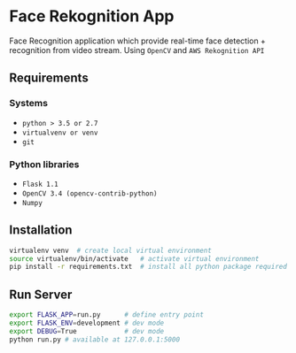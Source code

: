 # Face Rekognition App

Face Recognition application which provide real-time face detection + recognition from video stream.
Using `OpenCV` and `AWS Rekognition API`

## Requirements

### Systems
- `python > 3.5 or 2.7`
- `virtualvenv or venv`
- `git`

### Python libraries
- `Flask 1.1`
- `OpenCV 3.4 (opencv-contrib-python)`
- `Numpy`

## Installation

```bash
virtualenv venv  # create local virtual environment
source virtualenv/bin/activate   # activate virtual environment
pip install -r requirements.txt  # install all python package required
```

## Run Server

```bash
export FLASK_APP=run.py      # define entry point
export FLASK_ENV=development # dev mode
export DEBUG=True            # dev mode
python run.py # available at 127.0.0.1:5000
```
